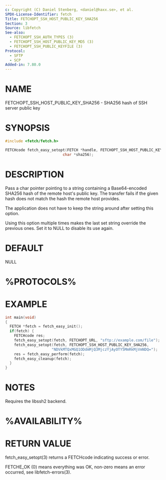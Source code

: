```yaml
---
c: Copyright (C) Daniel Stenberg, <daniel@haxx.se>, et al.
SPDX-License-Identifier: fetch
Title: FETCHOPT_SSH_HOST_PUBLIC_KEY_SHA256
Section: 3
Source: libfetch
See-also:
  - FETCHOPT_SSH_AUTH_TYPES (3)
  - FETCHOPT_SSH_HOST_PUBLIC_KEY_MD5 (3)
  - FETCHOPT_SSH_PUBLIC_KEYFILE (3)
Protocol:
  - SFTP
  - SCP
Added-in: 7.80.0
---
```


# NAME

FETCHOPT_SSH_HOST_PUBLIC_KEY_SHA256 - SHA256 hash of SSH server public key

# SYNOPSIS

~~~c
#include <fetch/fetch.h>

FETCHcode fetch_easy_setopt(FETCH *handle, FETCHOPT_SSH_HOST_PUBLIC_KEY_SHA256,
                          char *sha256);
~~~

# DESCRIPTION

Pass a char pointer pointing to a string containing a Base64-encoded SHA256
hash of the remote host's public key. The transfer fails if the given hash
does not match the hash the remote host provides.

The application does not have to keep the string around after setting this
option.

Using this option multiple times makes the last set string override the
previous ones. Set it to NULL to disable its use again.

# DEFAULT

NULL

# %PROTOCOLS%

# EXAMPLE

~~~c
int main(void)
{
  FETCH *fetch = fetch_easy_init();
  if(fetch) {
    FETCHcode res;
    fetch_easy_setopt(fetch, FETCHOPT_URL, "sftp://example.com/file");
    fetch_easy_setopt(fetch, FETCHOPT_SSH_HOST_PUBLIC_KEY_SHA256,
                     "NDVkMTQxMGQ1ODdmMjQ3MjczYjAyOTY5MmRkMjVmNDQ=");
    res = fetch_easy_perform(fetch);
    fetch_easy_cleanup(fetch);
  }
}
~~~

# NOTES

Requires the libssh2 backend.

# %AVAILABILITY%

# RETURN VALUE

fetch_easy_setopt(3) returns a FETCHcode indicating success or error.

FETCHE_OK (0) means everything was OK, non-zero means an error occurred, see
libfetch-errors(3).
